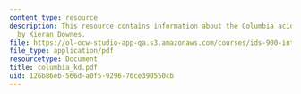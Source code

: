 ```yaml
---
content_type: resource
description: This resource contains information about the Columbia acident investigation
  by Kieran Downes.
file: https://ol-ocw-studio-app-qa.s3.amazonaws.com/courses/ids-900-integrating-doctoral-seminar-on-emerging-technologies-fall-2005/126b86eb566da0f5929670ce390550cb_columbia_kd.pdf
file_type: application/pdf
resourcetype: Document
title: columbia_kd.pdf
uid: 126b86eb-566d-a0f5-9296-70ce390550cb
---
```

